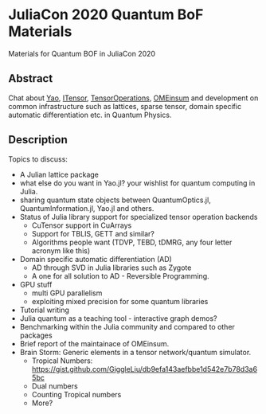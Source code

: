 # JuliaCon 2020 Quantum BoF Materials
Materials for Quantum BOF in JuliaCon 2020

## Abstract

Chat about [Yao](http://yaoquantum.org/), [ITensor](https://github.com/ITensor/ITensors.jl), [TensorOperations](https://github.com/Jutho/TensorOperations.jl), [OMEinsum](https://github.com/under-Peter/OMEinsum.jl) and development on common infrastructure such as lattices, sparse tensor, domain specific automatic differentiation etc. in Quantum Physics.

## Description

Topics to discuss:

- A Julian lattice package
- what else do you want in Yao.jl? your wishlist for quantum computing in Julia.
- sharing quantum state objects between QuantumOptics.jl, QuantumInformation.jl, Yao.jl and others.
- Status of Julia library support for specialized tensor operation backends
  * CuTensor support in CuArrays
  * Support for TBLIS, GETT and similar?
  * Algorithms people want (TDVP, TEBD, tDMRG, any four letter acronym like this)
- Domain specific automatic differentiation (AD)
  * AD through SVD in Julia libraries such as Zygote
  * A one for all solution to AD - Reversible Programming.
- GPU stuff
  * multi GPU parallelism
  * exploiting mixed precision for some quantum libraries
- Tutorial writing
- Julia quantum as a teaching tool - interactive graph demos?
- Benchmarking within the Julia community and compared to other packages
- Brief report of the maintainace of OMEinsum.
- Brain Storm: Generic elements in a tensor network/quantum simulator.
  * Tropical Numbers: https://gist.github.com/GiggleLiu/db9efa143aefbbe1d542e7b78d3a65bc
  * Dual numbers
  * Counting Tropical numbers
  * More?
